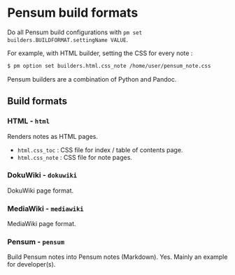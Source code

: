 # Pensum build formats

Do all Pensum build configurations with `pm set builders.BUILDFORMAT.settingName VALUE`.

For example, with HTML builder, setting the CSS for every note :

```bash
$ pm option set builders.html.css_note /home/user/pensum_note.css
```

Pensum builders are a combination of Python and Pandoc.

## Build formats

### HTML - `html`
    
Renders notes as HTML pages.

- `html.css_toc` : CSS file for index / table of contents page.
- `html.css_note` : CSS file for note pages.

### DokuWiki - `dokuwiki`

DokuWiki page format.

### MediaWiki - `mediawiki`

MediaWiki page format.

### Pensum - `pensum`

Build Pensum notes into Pensum notes (Markdown). Yes. Mainly an example for developer(s).

